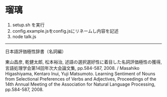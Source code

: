 # 瑠璃  

1. setup.sh を実行
2. config.example.jsをconfig.jsにリネームし内容を記述
3. node talk.js

---

日本語評価極性辞書（名詞編）

東山昌彦, 乾健太郎, 松本裕治, 述語の選択選好性に着目した名詞評価極性の獲得, 言語処理学会第14回年次大会論文集, pp.584-587, 2008. / Masahiko Higashiyama, Kentaro Inui, Yuji Matsumoto. Learning Sentiment of Nouns from Selectional Preferences of Verbs and Adjectives, Proceedings of the 14th Annual Meeting of the Association for Natural Language Processing, pp.584-587, 2008.
